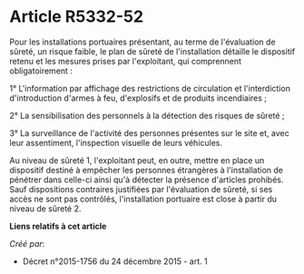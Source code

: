 # Article R5332-52

Pour les installations portuaires présentant, au terme de l'évaluation de sûreté, un risque faible, le plan de sûreté de
l'installation détaille le dispositif retenu et les mesures prises par l'exploitant, qui comprennent obligatoirement : 

1° L'information par affichage des restrictions de circulation et l'interdiction d'introduction d'armes à feu, d'explosifs et
de produits incendiaires ; 

2° La sensibilisation des personnels à la détection des risques de sûreté ; 

3° La surveillance de l'activité des personnes présentes sur le site et, avec leur assentiment, l'inspection visuelle de
leurs véhicules. 

Au niveau de sûreté 1, l'exploitant peut, en outre, mettre en place un dispositif destiné à empêcher les personnes étrangères
à l'installation de pénétrer dans celle-ci ainsi qu'à détecter la présence d'articles prohibés. Sauf dispositions contraires
justifiées par l'évaluation de sûreté, si ses accès ne sont pas contrôlés, l'installation portuaire est close à partir du
niveau de sûreté 2.

**Liens relatifs à cet article**

_Créé par_:

  - Décret n°2015-1756 du 24 décembre 2015 - art. 1
